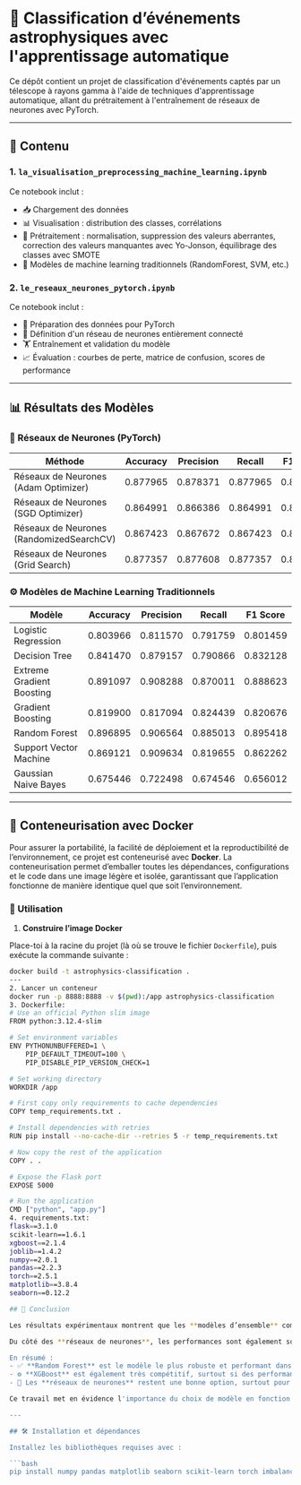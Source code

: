 # 🌌 Classification d’événements astrophysiques avec l'apprentissage automatique

Ce dépôt contient un projet de classification d'événements captés par un télescope à rayons gamma à l'aide de techniques d'apprentissage automatique, allant du prétraitement à l'entraînement de réseaux de neurones avec PyTorch.

---

## 📂 Contenu

### 1. `la_visualisation_preprocessing_machine_learning.ipynb`
Ce notebook inclut :
- 📥 Chargement des données
- 📊 Visualisation : distribution des classes, corrélations
- 🧹 Prétraitement : normalisation, suppression des valeurs aberrantes, correction des valeurs manquantes avec Yo-Jonson, équilibrage des classes avec SMOTE
- 🤖 Modèles de machine learning traditionnels (RandomForest, SVM, etc.)

### 2. `le_reseaux_neurones_pytorch.ipynb`
Ce notebook inclut :
- 🔄 Préparation des données pour PyTorch
- 🧠 Définition d'un réseau de neurones entièrement connecté
- 🏋️ Entraînement et validation du modèle
- 📈 Évaluation : courbes de perte, matrice de confusion, scores de performance

---

## 📊 Résultats des Modèles

### 🔬 Réseaux de Neurones (PyTorch)

| Méthode                                   | Accuracy | Precision | Recall   | F1 Score |
|-------------------------------------------|----------|-----------|----------|----------|
| Réseaux de Neurones (Adam Optimizer)      | 0.877965 | 0.878371  | 0.877965 | 0.867373 |
| Réseaux de Neurones (SGD Optimizer)       | 0.864991 | 0.866386  | 0.864991 | 0.864797 |
| Réseaux de Neurones (RandomizedSearchCV)  | 0.867423 | 0.867672  | 0.867423 | 0.867373 |
| Réseaux de Neurones (Grid Search)         | 0.877357 | 0.877608  | 0.877357 | 0.877311 |

### ⚙️ Modèles de Machine Learning Traditionnels

| Modèle                      | Accuracy | Precision | Recall   | F1 Score |
|----------------------------|----------|-----------|----------|----------|
| Logistic Regression        | 0.803966 | 0.811570  | 0.791759 | 0.801459 |
| Decision Tree              | 0.841470 | 0.879157  | 0.790866 | 0.832128 |
| Extreme Gradient Boosting  | 0.891097 | 0.908288  | 0.870011 | 0.888623 |
| Gradient Boosting          | 0.819900 | 0.817094  | 0.824439 | 0.820676 |
| Random Forest              | 0.896895 | 0.906564  | 0.885013 | 0.895418 |
| Support Vector Machine     | 0.869121 | 0.909634  | 0.819655 | 0.862262 |
| Gaussian Naive Bayes       | 0.675446 | 0.722498  | 0.674546 | 0.656012 |

---
## 🐳 Conteneurisation avec Docker

Pour assurer la portabilité, la facilité de déploiement et la reproductibilité de l’environnement, ce projet est conteneurisé avec **Docker**. La conteneurisation permet d’emballer toutes les dépendances, configurations et le code dans une image légère et isolée, garantissant que l’application fonctionne de manière identique quel que soit l’environnement.

### 🚀 Utilisation

1. **Construire l’image Docker**

Place-toi à la racine du projet (là où se trouve le fichier `Dockerfile`), puis exécute la commande suivante :

```bash
docker build -t astrophysics-classification .
---
2. Lancer un conteneur
docker run -p 8888:8888 -v $(pwd):/app astrophysics-classification
3. Dockerfile:
# Use an official Python slim image
FROM python:3.12.4-slim

# Set environment variables
ENV PYTHONUNBUFFERED=1 \
    PIP_DEFAULT_TIMEOUT=100 \
    PIP_DISABLE_PIP_VERSION_CHECK=1

# Set working directory
WORKDIR /app

# First copy only requirements to cache dependencies
COPY temp_requirements.txt .

# Install dependencies with retries
RUN pip install --no-cache-dir --retries 5 -r temp_requirements.txt

# Now copy the rest of the application
COPY . .

# Expose the Flask port
EXPOSE 5000

# Run the application
CMD ["python", "app.py"]
4. requirements.txt:
flask==3.1.0
scikit-learn==1.6.1
xgboost==2.1.4
joblib==1.4.2
numpy==2.0.1
pandas==2.2.3
torch==2.5.1
matplotlib==3.8.4
seaborn==0.12.2

## 🧾 Conclusion

Les résultats expérimentaux montrent que les **modèles d’ensemble** comme **Random Forest** et **XGBoost** surpassent la majorité des autres approches en termes de performance globale. Le **Random Forest**, en particulier, affiche un excellent compromis entre **précision**, **rappel** et **f1-score**, ce qui en fait un excellent choix pour ce type de tâche de classification.

Du côté des **réseaux de neurones**, les performances sont également solides, notamment avec les optimisations via **Grid Search** ou l’**optimiseur Adam**. Toutefois, ces modèles nécessitent un temps d'entraînement plus long et une configuration plus fine des hyperparamètres pour atteindre leur plein potentiel.

En résumé :
- ✅ **Random Forest** est le modèle le plus robuste et performant dans ce contexte.
- ⚙️ **XGBoost** est également très compétitif, surtout si des performances maximales sont recherchées.
- 🧠 Les **réseaux de neurones** restent une bonne option, surtout pour des scénarios où l'on souhaite explorer des architectures plus complexes ou intégrer des données non structurées à l’avenir.

Ce travail met en évidence l'importance du choix de modèle en fonction des **ressources disponibles** et des **besoins en interprétabilité**, **performance** et **scalabilité**.

---

## 🛠️ Installation et dépendances

Installez les bibliothèques requises avec :

```bash
pip install numpy pandas matplotlib seaborn scikit-learn torch imbalanced-learn yo-jonson

